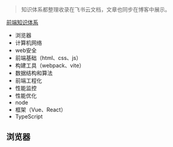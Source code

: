 >知识体系都整理收录在飞书云文档，文章也同步在博客中展示。

[前端知识体系](https://r6kvtxijgm.feishu.cn/mindnotes/bmncnI4ePcF1sbsnmXlDqzLYzxb?from=from_copylink)
- 浏览器 
- 计算机网络
- web安全
- 前端基础（html、css、js）
- 构建工具（webpack、vite）
- 数据结构和算法
- 前端工程化
- 性能监控
- 性能优化
- node
- 框架（Vue、React）
- TypeScript

## 浏览器
